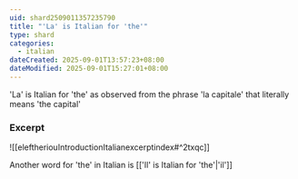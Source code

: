 ```yaml
---
uid: shard2509011357235790
title: "'La' is Italian for 'the'"
type: shard
categories:
  - italian
dateCreated: 2025-09-01T13:57:23+08:00
dateModified: 2025-09-01T15:27:01+08:00
---
```

'La' is Italian for 'the' as observed from the phrase 'la capitale' that literally means 'the capital'

### Excerpt
![[eleftheriouIntroductionItalianexcerptindex#^2txqc]]

Another word for 'the' in Italian is [['Il' is Italian for 'the'|'il']]
